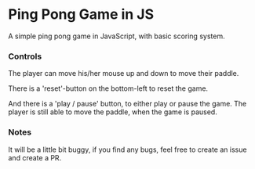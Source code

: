 # Ping Pong Game in JS

A simple ping pong game in JavaScript, with basic scoring system.

### Controls

The player can move his/her mouse up and down to move their paddle.

There is a 'reset'-button on the bottom-left to reset the game.

And there is a 'play / pause' button, to either play or pause the game. The player is still able to move the paddle, when the game is paused.


### Notes

It will be a little bit buggy, if you find any bugs, feel free to create an issue and create a PR.
